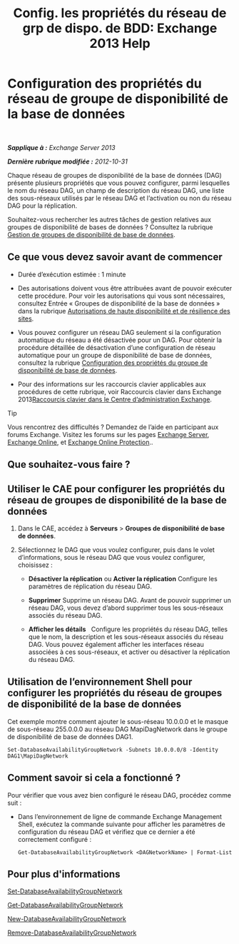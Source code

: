 ﻿---
title: 'Config. les propriétés du réseau de grp de dispo. de BDD: Exchange 2013 Help'
TOCTitle: Configuration des propriétés du réseau de groupe de disponibilité de la base de données
ms:assetid: 41197639-988f-476c-9788-51d5191a7dce
ms:mtpsurl: https://technet.microsoft.com/fr-fr/library/Dd297927(v=EXCHG.150)
ms:contentKeyID: 50477974
ms.date: 05/23/2018
mtps_version: v=EXCHG.150
ms.translationtype: MT
---

# Configuration des propriétés du réseau de groupe de disponibilité de la base de données

 

_**Sapplique à :** Exchange Server 2013_

_**Dernière rubrique modifiée :** 2012-10-31_

Chaque réseau de groupes de disponibilité de la base de données (DAG) présente plusieurs propriétés que vous pouvez configurer, parmi lesquelles le nom du réseau DAG, un champ de description du réseau DAG, une liste des sous-réseaux utilisés par le réseau DAG et l’activation ou non du réseau DAG pour la réplication.

Souhaitez-vous rechercher les autres tâches de gestion relatives aux groupes de disponibilité de bases de données ? Consultez la rubrique [Gestion de groupes de disponibilité de base de données](managing-database-availability-groups-exchange-2013-help.md).

## Ce que vous devez savoir avant de commencer

  - Durée d’exécution estimée : 1 minute

  - Des autorisations doivent vous être attribuées avant de pouvoir exécuter cette procédure. Pour voir les autorisations qui vous sont nécessaires, consultez Entrée « Groupes de disponibilité de la base de données » dans la rubrique [Autorisations de haute disponibilité et de résilience des sites](high-availability-and-site-resilience-permissions-exchange-2013-help.md).

  - Vous pouvez configurer un réseau DAG seulement si la configuration automatique du réseau a été désactivée pour un DAG. Pour obtenir la procédure détaillée de désactivation d’une configuration de réseau automatique pour un groupe de disponibilité de base de données, consultez la rubrique [Configuration des propriétés du groupe de disponibilité de base de données](configure-database-availability-group-properties-exchange-2013-help.md).

  - Pour des informations sur les raccourcis clavier applicables aux procédures de cette rubrique, voir Raccourcis clavier dans Exchange 2013[Raccourcis clavier dans le Centre d’administration Exchange](keyboard-shortcuts-in-the-exchange-admin-center-exchange-online-protection-help.md).

> [!TIP]
> Vous rencontrez des difficultés ? Demandez de l’aide en participant aux forums Exchange. Visitez les forums sur les pages <a href="https://go.microsoft.com/fwlink/p/?linkid=60612">Exchange Server</a>, <a href="https://go.microsoft.com/fwlink/p/?linkid=267542">Exchange Online</a>, et <a href="https://go.microsoft.com/fwlink/p/?linkid=285351">Exchange Online Protection</a>..


## Que souhaitez-vous faire ?

## Utiliser le CAE pour configurer les propriétés du réseau de groupes de disponibilité de la base de données

1.  Dans le CAE, accédez à **Serveurs** \> **Groupes de disponibilité de base de données**.

2.  Sélectionnez le DAG que vous voulez configurer, puis dans le volet d’informations, sous le réseau DAG que vous voulez configurer, choisissez :
    
      - **Désactiver la réplication** ou **Activer la réplication** Configure les paramètres de réplication du réseau DAG.
    
      - **Supprimer** Supprime un réseau DAG. Avant de pouvoir supprimer un réseau DAG, vous devez d’abord supprimer tous les sous-réseaux associés du réseau DAG.
    
      - **Afficher les détails**   Configure les propriétés du réseau DAG, telles que le nom, la description et les sous-réseaux associés du réseau DAG. Vous pouvez également afficher les interfaces réseau associées à ces sous-réseaux, et activer ou désactiver la réplication du réseau DAG.

## Utilisation de l’environnement Shell pour configurer les propriétés du réseau de groupes de disponibilité de la base de données

Cet exemple montre comment ajouter le sous-réseau 10.0.0.0 et le masque de sous-réseau 255.0.0.0 au réseau DAG MapiDagNetwork dans le groupe de disponibilité de base de données DAG1.

    Set-DatabaseAvailabilityGroupNetwork -Subnets 10.0.0.0/8 -Identity DAG1\MapiDagNetwork

## Comment savoir si cela a fonctionné ?

Pour vérifier que vous avez bien configuré le réseau DAG, procédez comme suit :

  - Dans l’environnement de ligne de commande Exchange Management Shell, exécutez la commande suivante pour afficher les paramètres de configuration du réseau DAG et vérifiez que ce dernier a été correctement configuré :
    
        Get-DatabaseAvailabilityGroupNetwork <DAGNetworkName> | Format-List

## Pour plus d'informations

[Set-DatabaseAvailabilityGroupNetwork](https://technet.microsoft.com/fr-fr/library/dd298008\(v=exchg.150\))

[Get-DatabaseAvailabilityGroupNetwork](https://technet.microsoft.com/fr-fr/library/dd297938\(v=exchg.150\))

[New-DatabaseAvailabilityGroupNetwork](https://technet.microsoft.com/fr-fr/library/dd335225\(v=exchg.150\))

[Remove-DatabaseAvailabilityGroupNetwork](https://technet.microsoft.com/fr-fr/library/dd298131\(v=exchg.150\))

